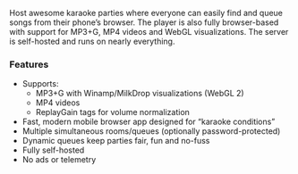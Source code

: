 Host awesome karaoke parties where everyone can easily find and queue songs from their phone’s browser. The player is also fully browser-based with support for MP3+G, MP4 videos and WebGL visualizations. The server is self-hosted and runs on nearly everything.
### Features


- Supports:
   - MP3+G with Winamp/MilkDrop visualizations (WebGL 2)
   - MP4 videos
   - ReplayGain tags for volume normalization
- Fast, modern mobile browser app designed for “karaoke conditions”
- Multiple simultaneous rooms/queues (optionally password-protected)
- Dynamic queues keep parties fair, fun and no-fuss
- Fully self-hosted
- No ads or telemetry

